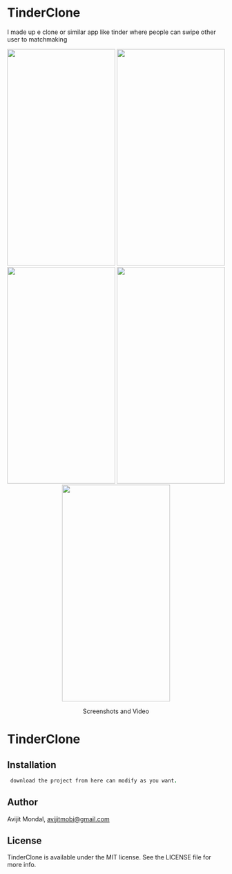 # TinderClone
I made up e clone or similar app like tinder where people can swipe other user to matchmaking 

<p align="center">
<img src='https://github.com/avijitmobi/TinderClone-Swift/blob/main/files/IMG_1.PNG' width="250" height="500"/>
<img src='https://github.com/avijitmobi/TinderClone-Swift/blob/main/files/IMG_2.PNG' width="250" height="500"/>
<img src='https://github.com/avijitmobi/TinderClone-Swift/blob/main/files/IMG_3.PNG' width="250" height="500"/>
<img src='https://github.com/avijitmobi/TinderClone-Swift/blob/main/files/IMG_4.PNG' width="250" height="500"/>
<img src='https://github.com/avijitmobi/TinderClone-Swift/blob/main/files/IMG_5.PNG' width="250" height="500"/>
<footer>
<p align="center" >Screenshots and Video</p>
</footer>
</p>

# TinderClone

## Installation

```ruby
 download the project from here can modify as you want.
```

## Author

Avijit Mondal, avijitmobi@gmail.com

## License

TinderClone is available under the MIT license. See the LICENSE file for more info.
